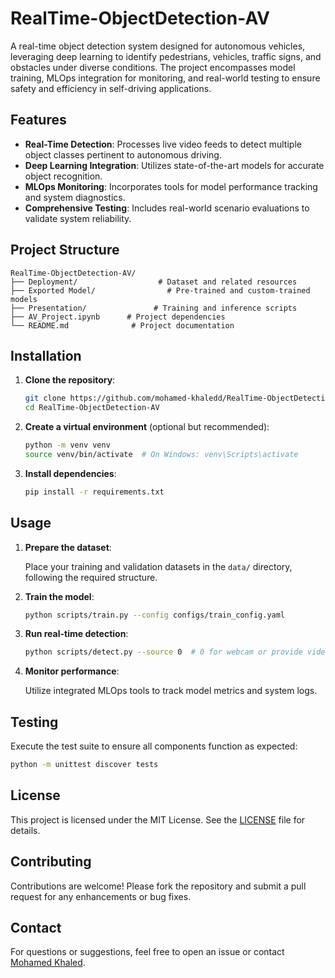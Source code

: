 
# RealTime-ObjectDetection-AV

A real-time object detection system designed for autonomous vehicles, leveraging deep learning to identify pedestrians, vehicles, traffic signs, and obstacles under diverse conditions. The project encompasses model training, MLOps integration for monitoring, and real-world testing to ensure safety and efficiency in self-driving applications.

##  Features

- **Real-Time Detection**: Processes live video feeds to detect multiple object classes pertinent to autonomous driving.
- **Deep Learning Integration**: Utilizes state-of-the-art models for accurate object recognition.
- **MLOps Monitoring**: Incorporates tools for model performance tracking and system diagnostics.
- **Comprehensive Testing**: Includes real-world scenario evaluations to validate system reliability.

##  Project Structure

```
RealTime-ObjectDetection-AV/
├── Deployment/                  # Dataset and related resources
├── Exported Model/                # Pre-trained and custom-trained models
├── Presentation/               # Training and inference scripts              
├── AV_Project.ipynb      # Project dependencies
└── README.md              # Project documentation
```

##  Installation

1. **Clone the repository**:

   ```bash
   git clone https://github.com/mohamed-khaledd/RealTime-ObjectDetection-AV.git
   cd RealTime-ObjectDetection-AV
   ```

2. **Create a virtual environment** (optional but recommended):

   ```bash
   python -m venv venv
   source venv/bin/activate  # On Windows: venv\Scripts\activate
   ```

3. **Install dependencies**:

   ```bash
   pip install -r requirements.txt
   ```

##  Usage

1. **Prepare the dataset**:

   Place your training and validation datasets in the `data/` directory, following the required structure.

2. **Train the model**:

   ```bash
   python scripts/train.py --config configs/train_config.yaml
   ```

3. **Run real-time detection**:

   ```bash
   python scripts/detect.py --source 0  # 0 for webcam or provide video file path
   ```

4. **Monitor performance**:

   Utilize integrated MLOps tools to track model metrics and system logs.

##  Testing

Execute the test suite to ensure all components function as expected:

```bash
python -m unittest discover tests
```

##  License

This project is licensed under the MIT License. See the [LICENSE](LICENSE) file for details.

##  Contributing

Contributions are welcome! Please fork the repository and submit a pull request for any enhancements or bug fixes.

##  Contact

For questions or suggestions, feel free to open an issue or contact [Mohamed Khaled](https://github.com/mohamed-khaledd).
